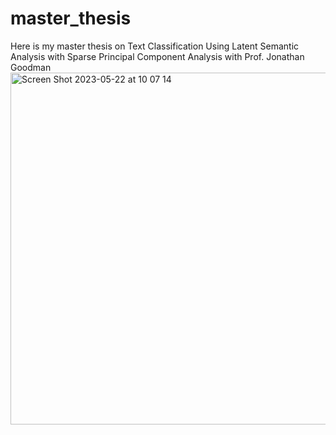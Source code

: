 # master_thesis

Here is my master thesis on Text Classification Using Latent Semantic Analysis with Sparse Principal Component Analysis with Prof. Jonathan Goodman
<img width="563" alt="Screen Shot 2023-05-22 at 10 07 14" src="https://github.com/fahygao/master_thesis/assets/48902014/f23102de-a22c-416c-80a4-8a8767c8675a">
